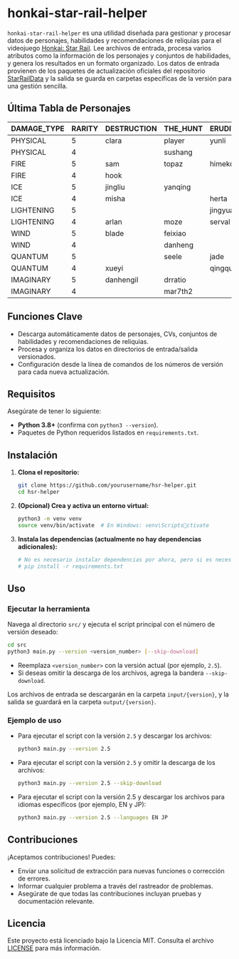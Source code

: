 
# honkai-star-rail-helper

`honkai-star-rail-helper` es una utilidad diseñada para gestionar y procesar datos de personajes, habilidades y recomendaciones de reliquias para el videojuego [Honkai: Star Rail](https://en.wikipedia.org/wiki/Honkai:_Star_Rail). Lee archivos de entrada, procesa varios atributos como la información de los personajes y conjuntos de habilidades, y genera los resultados en un formato organizado. Los datos de entrada provienen de los paquetes de actualización oficiales del repositorio [StarRailData](https://github.com/Dimbreath/StarRailData/tree/master) y la salida se guarda en carpetas específicas de la versión para una gestión sencilla.

## Última Tabla de Personajes
<!-- CHARACTER_TABLE_START -->
| DAMAGE_TYPE | RARITY | DESTRUCTION        | THE_HUNT | ERUDITION | HARMONY | NIHILITY      | PRESERVATION | ABUNDANCE |
| ----------- | ------ | ------------------ | -------- | --------- | ------- | ------------- | ------------ | --------- |
| PHYSICAL    | 5      | clara|player|yunli | boothill | argenti   | robin   |               |              |           |
| PHYSICAL    | 4      |                    | sushang  |           | hanya   | luka          |              | natasha   |
| FIRE        | 5      | sam                | topaz    | himeko    |         | jiaoqiu       | player2      | lingsha   |
| FIRE        | 4      | hook               |          |           | asta    | guinaifen     |              | gallagher |
| ICE         | 5      | jingliu            | yanqing  |           | ruanmei |               | gepard       |           |
| ICE         | 4      | misha              |          | herta     |         | pela          | mar7th       |           |
| LIGHTENING  | 5      |                    |          | jingyuan  |         | acheron|kafka |              | bailu     |
| LIGHTENING  | 4      | arlan              | moze     | serval    | tingyun |               |              |           |
| WIND        | 5      | blade              | feixiao  |           | bronya  | blackswan     |              | huohuo    |
| WIND        | 4      |                    | danheng  |           |         | sampo         |              |           |
| QUANTUM     | 5      |                    | seele    | jade      | sparkle | silverwolf    | fuxuan       |           |
| QUANTUM     | 4      | xueyi              |          | qingque   |         |               |              | lynx      |
| IMAGINARY   | 5      | danhengil          | drratio  |           | player3 | welt          | aventurine   | luocha    |
| IMAGINARY   | 4      |                    | mar7th2  |           | yukong  |               |              |           |
<!-- CHARACTER_TABLE_END -->

## Funciones Clave
- Descarga automáticamente datos de personajes, CVs, conjuntos de habilidades y recomendaciones de reliquias.
- Procesa y organiza los datos en directorios de entrada/salida versionados.
- Configuración desde la línea de comandos de los números de versión para cada nueva actualización.

## Requisitos

Asegúrate de tener lo siguiente:
- **Python 3.8+** (confirma con `python3 --version`).
- Paquetes de Python requeridos listados en `requirements.txt`.

## Instalación

1. **Clona el repositorio:**
   ```bash
   git clone https://github.com/yourusername/hsr-helper.git
   cd hsr-helper
   ```

2. **(Opcional) Crea y activa un entorno virtual:**
   ```bash
   python3 -m venv venv
   source venv/bin/activate  # En Windows: venv\Scriptsctivate
   ```

3. **Instala las dependencias (actualmente no hay dependencias adicionales):**
   ```bash
   # No es necesario instalar dependencias por ahora, pero si es necesario en el futuro:
   # pip install -r requirements.txt
   ```

## Uso

### Ejecutar la herramienta
   Navega al directorio `src/` y ejecuta el script principal con el número de versión deseado:
   ```bash
   cd src
   python3 main.py --version <version_number> [--skip-download]
   ```

   - Reemplaza `<version_number>` con la versión actual (por ejemplo, `2.5`).
   - Si deseas omitir la descarga de los archivos, agrega la bandera `--skip-download`.

   Los archivos de entrada se descargarán en la carpeta `input/{version}`, y la salida se guardará en la carpeta `output/{version}`.

### Ejemplo de uso

- Para ejecutar el script con la versión `2.5` y descargar los archivos:
  ```bash
  python3 main.py --version 2.5
  ```

- Para ejecutar el script con la versión `2.5` y omitir la descarga de los archivos:
  ```bash
  python3 main.py --version 2.5 --skip-download
  ```

- Para ejecutar el script con la versión 2.5 y descargar los archivos para idiomas específicos (por ejemplo, EN y JP):
  ```bash
  python3 main.py --version 2.5 --languages EN JP
  ```

## Contribuciones

¡Aceptamos contribuciones! Puedes:
- Enviar una solicitud de extracción para nuevas funciones o corrección de errores.
- Informar cualquier problema a través del rastreador de problemas.
- Asegúrate de que todas las contribuciones incluyan pruebas y documentación relevante.

## Licencia

Este proyecto está licenciado bajo la Licencia MIT. Consulta el archivo [LICENSE](LICENSE) para más información.
